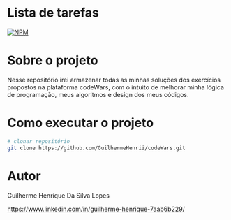 # Lista de tarefas 
[![NPM](https://img.shields.io/npm/l/react)](https://github.com/GuilhermeHenrii/codeWars/blob/main/LICENSE) 

# Sobre o projeto

Nesse repositório irei armazenar todas as minhas soluções dos exercícios propostos na plataforma codeWars, com o intuito de melhorar minha lógica de programação, meus algoritmos e design dos meus códigos.

# Como executar o projeto
```bash
# clonar repositório
git clone https://github.com/GuilhermeHenrii/codeWars.git
```

# Autor

Guilherme Henrique Da Silva Lopes

https://www.linkedin.com/in/guilherme-henrique-7aab6b229/

